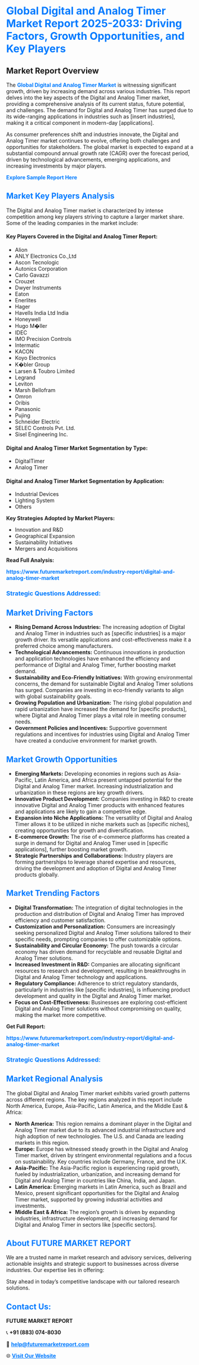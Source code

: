 <h1 style="color: #007BFF;">Global Digital and Analog Timer Market Report 2025-2033: Driving Factors, Growth Opportunities, and Key Players</h1>

<section id="overview">
<h2>Market Report Overview</h2>
<p>The <a href="https://www.futuremarketreport.com/industry-report/digital-and-analog-timer-market" style="color: #007BFF; text-decoration: none;"><strong>Global Digital and Analog Timer Market</strong></a> is witnessing significant growth, driven by increasing demand across various industries. This report delves into the key aspects of the Digital and Analog Timer market, providing a comprehensive analysis of its current status, future potential, and challenges. The demand for Digital and Analog Timer has surged due to its wide-ranging applications in industries such as [insert industries], making it a critical component in modern-day [applications].</p>
<p>As consumer preferences shift and industries innovate, the Digital and Analog Timer market continues to evolve, offering both challenges and opportunities for stakeholders. The global market is expected to expand at a substantial compound annual growth rate (CAGR) over the forecast period, driven by technological advancements, emerging applications, and increasing investments by major players.</p>
</section>

<section id="overview">
<p><a href="https://www.futuremarketreport.com/request-sample/reportId=42865" style="color: #007BFF; text-decoration: none;"><strong>Explore Sample Report Here</strong></a></p>
</section>

<section id="key-players">
<h2 style="color: #007BFF;">Market Key Players Analysis</h2>
<p>The Digital and Analog Timer market is characterized by intense competition among key players striving to capture a larger market share. Some of the leading companies in the market include:</p>
<h4>Key Players Covered in the Digital and Analog Timer Report:</h4>
<ul><li>Alion</li><li>ANLY Electronics Co.,Ltd</li><li>Ascon Tecnologic</li><li>Autonics Corporation</li><li>Carlo Gavazzi</li><li>Crouzet</li><li>Dwyer Instruments</li><li>Eaton</li><li>Enerlites</li><li>Hager</li><li>Havells India Ltd India</li><li>Honeywell</li><li>Hugo M�ller</li><li>IDEC</li><li>IMO Precision Controls</li><li>Intermatic</li><li>KACON</li><li>Koyo Electronics</li><li>K�bler Group</li><li>Larsen &amp; Toubro Limited</li><li>Legrand</li><li>Leviton</li><li>Marsh Bellofram</li><li>Omron</li><li>Oribis</li><li>Panasonic</li><li>Pujing</li><li>Schneider Electric</li><li>SELEC Controls Pvt. Ltd.</li><li>Sisel Engineering Inc.</li></ul>
<h4>Digital and Analog Timer Market Segmentation by Type:</h4>
<ul><li>DigitalTimer</li><li>Analog Timer</li></ul>

<h4>Digital and Analog Timer Market Segmentation by Application:</h4>
<ul><li>Industrial Devices</li><li>Lighting System</li><li>Others</li></ul>
<p><strong>Key Strategies Adopted by Market Players:</strong></p>
<ul>
<li>Innovation and R&D</li>
<li>Geographical Expansion</li>
<li>Sustainability Initiatives</li>
<li>Mergers and Acquisitions</li>
</ul>
</section>

<section>
<p><strong>Read Full Analysis: </strong></p><a href="https://www.futuremarketreport.com/industry-report/digital-and-analog-timer-market" style="color: #007BFF; text-decoration: none;"><strong>https://www.futuremarketreport.com/industry-report/digital-and-analog-timer-market</strong></a>
<h3 style="color: #007BFF;">Strategic Questions Addressed:</h3>
</section>

<section id="driving-factors">
<h2 style="color: #007BFF;">Market Driving Factors</h2>
<ul>
<li><strong>Rising Demand Across Industries:</strong> The increasing adoption of Digital and Analog Timer in industries such as [specific industries] is a major growth driver. Its versatile applications and cost-effectiveness make it a preferred choice among manufacturers.</li>
<li><strong>Technological Advancements:</strong> Continuous innovations in production and application technologies have enhanced the efficiency and performance of Digital and Analog Timer, further boosting market demand.</li>
<li><strong>Sustainability and Eco-Friendly Initiatives:</strong> With growing environmental concerns, the demand for sustainable Digital and Analog Timer solutions has surged. Companies are investing in eco-friendly variants to align with global sustainability goals.</li>
<li><strong>Growing Population and Urbanization:</strong> The rising global population and rapid urbanization have increased the demand for [specific products], where Digital and Analog Timer plays a vital role in meeting consumer needs.</li>
<li><strong>Government Policies and Incentives:</strong> Supportive government regulations and incentives for industries using Digital and Analog Timer have created a conducive environment for market growth.</li>
</ul>
</section>

<section id="growth-opportunities">
<h2 style="color: #007BFF;">Market Growth Opportunities</h2>
<ul>
<li><strong>Emerging Markets:</strong> Developing economies in regions such as Asia-Pacific, Latin America, and Africa present untapped potential for the Digital and Analog Timer market. Increasing industrialization and urbanization in these regions are key growth drivers.</li>
<li><strong>Innovative Product Development:</strong> Companies investing in R&D to create innovative Digital and Analog Timer products with enhanced features and applications are likely to gain a competitive edge.</li>
<li><strong>Expansion into Niche Applications:</strong> The versatility of Digital and Analog Timer allows it to be utilized in niche markets such as [specific niches], creating opportunities for growth and diversification.</li>
<li><strong>E-commerce Growth:</strong> The rise of e-commerce platforms has created a surge in demand for Digital and Analog Timer used in [specific applications], further boosting market growth.</li>
<li><strong>Strategic Partnerships and Collaborations:</strong> Industry players are forming partnerships to leverage shared expertise and resources, driving the development and adoption of Digital and Analog Timer products globally.</li>
</ul>
</section>

<section id="trending-factors">
<h2 style="color: #007BFF;">Market Trending Factors</h2>
<ul>
<li><strong>Digital Transformation:</strong> The integration of digital technologies in the production and distribution of Digital and Analog Timer has improved efficiency and customer satisfaction.</li>
<li><strong>Customization and Personalization:</strong> Consumers are increasingly seeking personalized Digital and Analog Timer solutions tailored to their specific needs, prompting companies to offer customizable options.</li>
<li><strong>Sustainability and Circular Economy:</strong> The push towards a circular economy has driven demand for recyclable and reusable Digital and Analog Timer solutions.</li>
<li><strong>Increased Investment in R&D:</strong> Companies are allocating significant resources to research and development, resulting in breakthroughs in Digital and Analog Timer technology and applications.</li>
<li><strong>Regulatory Compliance:</strong> Adherence to strict regulatory standards, particularly in industries like [specific industries], is influencing product development and quality in the Digital and Analog Timer market.</li>
<li><strong>Focus on Cost-Effectiveness:</strong> Businesses are exploring cost-efficient Digital and Analog Timer solutions without compromising on quality, making the market more competitive.</li>
</ul>
</section>

<section>
<p><strong>Get Full Report: </strong></p><a href="https://www.futuremarketreport.com/industry-report/digital-and-analog-timer-market" style="color: #007BFF; text-decoration: none;"><strong>https://www.futuremarketreport.com/industry-report/digital-and-analog-timer-market</strong></a>
<h3 style="color: #007BFF;">Strategic Questions Addressed:</h3>
</section>


<section id="regional-analysis">
<h2 style="color: #007BFF;">Market Regional Analysis</h2>
<p>The global Digital and Analog Timer market exhibits varied growth patterns across different regions. The key regions analyzed in this report include North America, Europe, Asia-Pacific, Latin America, and the Middle East & Africa:</p>
<ul>
<li><strong>North America:</strong> This region remains a dominant player in the Digital and Analog Timer market due to its advanced industrial infrastructure and high adoption of new technologies. The U.S. and Canada are leading markets in this region.</li>
<li><strong>Europe:</strong> Europe has witnessed steady growth in the Digital and Analog Timer market, driven by stringent environmental regulations and a focus on sustainability. Key countries include Germany, France, and the U.K.</li>
<li><strong>Asia-Pacific:</strong> The Asia-Pacific region is experiencing rapid growth, fueled by industrialization, urbanization, and increasing demand for Digital and Analog Timer in countries like China, India, and Japan.</li>
<li><strong>Latin America:</strong> Emerging markets in Latin America, such as Brazil and Mexico, present significant opportunities for the Digital and Analog Timer market, supported by growing industrial activities and investments.</li>
<li><strong>Middle East & Africa:</strong> The region’s growth is driven by expanding industries, infrastructure development, and increasing demand for Digital and Analog Timer in sectors like [specific sectors].</li>
</ul>
</section>

<footer>
<h2 style="color: #007BFF;">About FUTURE MARKET REPORT</h2>
<p>We are a trusted name in market research and advisory services, delivering actionable insights and strategic support to businesses across diverse industries. Our expertise lies in offering:</p>

<p>Stay ahead in today’s competitive landscape with our tailored research solutions.</p>

<h2 style="color: #007BFF;">Contact Us:</h2>
<p><strong>FUTURE MARKET REPORT</strong></p>
<p>📞 <strong>+91 (883) 074-8030</strong></p>
<p>📧 <strong><a href="mailto:help@futuremarketreport.com" style="color: #007BFF;">help@futuremarketreport.com</a></strong></p>
<p>🌐 <strong><a href="https://www.futuremarketreport.com/" style="color: #007BFF;">Visit Our Website</a></strong></p>
</footer>